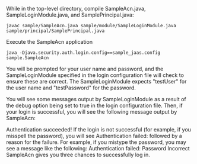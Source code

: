 While in the top-level directory, compile SampleAcn.java, SampleLoginModule.java, and SamplePrincipal.java:

`javac sample/SampleAcn.java sample/module/SampleLoginModule.java sample/principal/SamplePrincipal.java`

Execute the SampleAcn application

`java -Djava.security.auth.login.config==sample_jaas.config sample.SampleAcn`

You will be prompted for your user name and password, and the SampleLoginModule specified in the login configuration file will check to ensure these are correct. The SampleLoginModule expects "testUser" for the user name and "testPassword" for the password.

You will see some messages output by SampleLoginModule as a result of the debug option being set to true in the login configuration file. Then, if your login is successful, you will see the following message output by SampleAcn:

Authentication succeeded!
If the login is not successful (for example, if you misspell the password), you will see
Authentication failed:
followed by a reason for the failure. For example, if you mistype the password, you may see a message like the following:
Authentication failed:
  Password Incorrect
SampleAcn gives you three chances to successfully log in.